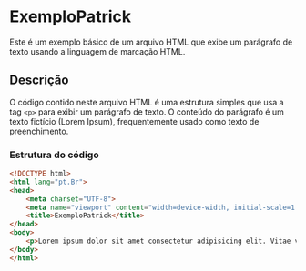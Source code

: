 # ExemploPatrick

Este é um exemplo básico de um arquivo HTML que exibe um parágrafo de texto usando a linguagem de marcação HTML.

## Descrição

O código contido neste arquivo HTML é uma estrutura simples que usa a tag `<p>` para exibir um parágrafo de texto. O conteúdo do parágrafo é um texto fictício (Lorem Ipsum), frequentemente usado como texto de preenchimento.

### Estrutura do código

```html
<!DOCTYPE html>
<html lang="pt.Br">
<head>
    <meta charset="UTF-8">
    <meta name="viewport" content="width=device-width, initial-scale=1.0">
    <title>ExemploPatrick</title>
</head>
<body>
    <p>Lorem ipsum dolor sit amet consectetur adipisicing elit. Vitae velit consectetur quod sit magnam minima necessitatibus earum tempora illo, possimus commodi est, nemo laborum voluptatibus quo delectus rem explicabo doloribus!</p>
</body>
</html>
